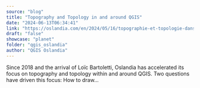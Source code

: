 ```yaml
---
source: "blog"
title: "Topography and Topology in and around QGIS"
date: "2024-06-13T06:34:41"
link: "https://oslandia.com/en/2024/05/16/topographie-et-topologie-dans-et-autour-de-qgis/"
draft: "false"
showcase: "planet"
folder: "qgis_oslandia"
author: "QGIS Oslandia"
---
```


Since 2018 and the arrival of Loïc Bartoletti, Oslandia has accelerated its focus on topography and topology within and around QGIS. Two questions have driven this focus: How to draw...
